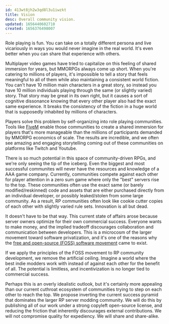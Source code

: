 ```yaml
---
id: 413wt8jh2w3qd8l3u1iwzkt
title: Vision
desc: Overall community vision.
updated: 1656440602710
created: 1656376498007
---
```

Role playing is fun. You can take on a totally different persona and live vicariously in ways you would never imagine in the real world. It's even better when you can share that experience with others. 

Multiplayer video games have tried to capitalize on this feeling of shared immersion for years, but MMORPGs always come up short. When you're catering to millions of players, it's impossible to tell a story that feels meaningful to all of them while also maintaining a consistent world fiction. You can't have 10 million main characters in a great story, so instead you have 10 million individuals playing through the same (or slightly varied) story. That story may be great in its own right, but it causes a sort of cognitive dissonance knowing that every other player also had the exact same experience. It breaks the consistency of the fiction in a huge world that is supposedly inhabited by millions of characters.

Players solve this problem by self-organizing into role playing communities. Tools like [FiveM](https://fivem.net/) enable those communities to create a shared immersion for players that's more manageable than the millions of participants demanded by MMORPG economics of scale. The results are incredible, and we often see amazing and engaging storytelling coming out of these communities on platforms like Twitch and Youtube.

There is so much potential in this space of community-driven RPGs, and we're only seeing the tip of the iceberg. Even the biggest and most successful communites will never have the resources and knowledge of a AAA game company. Currently, communities compete against each other for player attention in a zero sum game where only the "best" servers rise to the top. These communities often use the exact same (or barely modified/reskinned) code and assets that are either purchased directly from an individual developer, or possibly leaked/stolen from some large community. As a result, RP communities often look like cookie cutter copies of each other with slightly varied rule sets. Innovation is all but dead.

It doesn't have to be that way. This current state of affairs arose because server owners optimize for their own commercial success. Everyone wants to make money, and the implied tradeoff discourages collaboration and communication between developers. This is a microcosm of the larger movement toward software privatization, and it's one of the reasons why the [free and open-source (FOSS) software movement](https://en.wikipedia.org/wiki/Free_and_open-source_software) came to exist.

If we apply the principles of the FOSS movement to RP community development, we remove the artificial ceiling. Imagine a world where the best indie modders work with instead of against each other for the benefit of all. The potential is limitless, and incentivization is no longer tied to commercial success. 

Perhaps this is an overly idealistic outlook, but it's certainly more appealing than our current cuthroat ecosystem of communities trying to step on each other to reach the top. We propose inverting the current success pyramid that dominates the larger RP server modding community. We will do this by publishing all of our work under a strong copyleft open-source license, and reducing the friction that inherently discourages external contributions. We will not compromise quality for expediency. We will share and share-alike.
